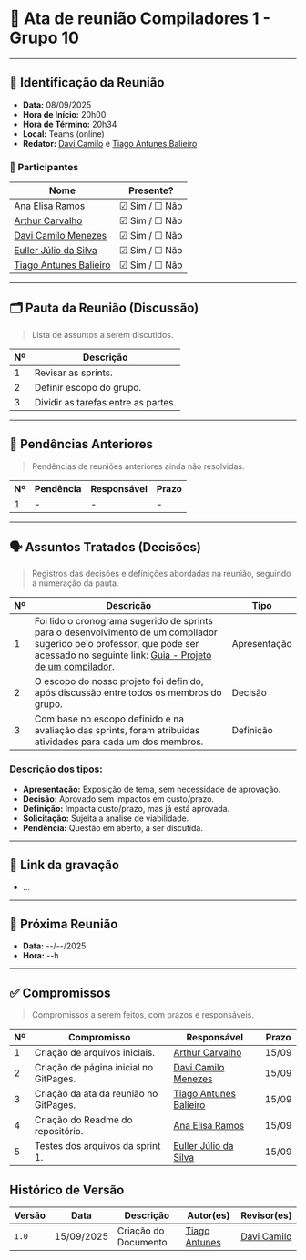 # 📝 Ata de reunião Compiladores 1 - Grupo 10

---

## 📌 Identificação da Reunião

- **Data:**  08/09/2025
- **Hora de Início:**  20h00
- **Hora de Término:**  20h34
- **Local:**  Teams (online)
- **Redator:**  [Davi Camilo](https://github.com/Davicamilo23) e [Tiago Antunes Balieiro](https://github.com/tiagobalieiro)

### 👥 Participantes

| Nome | Presente? |
|------|-----------|
|[Ana Elisa Ramos](https://github.com/anaelisaramos)| ☑ Sim / ☐ Não |
|[Arthur Carvalho](https://github.com/arthurlleite)| ☑ Sim / ☐ Não |
|[Davi Camilo Menezes](https://github.com/Davicamilo23)| ☑ Sim / ☐ Não |
|[Euller Júlio da Silva](https://github.com/Potatoyz908)| ☑ Sim / ☐ Não |
|[Tiago Antunes Balieiro](https://github.com/tiagobalieiro)| ☑ Sim / ☐ Não |

---

## 🗂️ Pauta da Reunião (Discussão)

> Lista de assuntos a serem discutidos.

| Nº | Descrição |
|----|-----------|
| 1  | Revisar as sprints. |
| 2  | Definir escopo do grupo. |
| 3  | Dividir as tarefas entre as partes. |

---

## 🔁 Pendências Anteriores

> Pendências de reuniões anteriores ainda não resolvidas.

| Nº | Pendência | Responsável | Prazo |
|----|-----------|-------------|-------|
| 1  | - | - | - |

---

## 🗣️ Assuntos Tratados (Decisões)

> Registros das decisões e definições abordadas na reunião, seguindo a numeração da pauta.

| Nº | Descrição | Tipo |
|----|-----------|--------|
| 1  | Foi lido o cronograma sugerido de sprints para o desenvolvimento de um compilador sugerido pelo professor, que pode ser acessado no seguinte link: [Guia - Projeto de um compilador](https://github.com/sergioaafreitas/COMP1/blob/main/semana%2001/docs/Guia%20-%20Projeto%20de%20um%20compilador.md). | Apresentação |
| 2  | O escopo do nosso projeto foi definido, após discussão entre todos os membros do grupo. | Decisão |
| 3  | Com base no escopo definido e na avaliação das sprints, foram atribuidas atividades para cada um dos membros. | Definição |


### Descrição dos tipos:

- **Apresentação:** Exposição de tema, sem necessidade de aprovação.
- **Decisão:** Aprovado sem impactos em custo/prazo.
- **Definição:** Impacta custo/prazo, mas já está aprovada.
- **Solicitação:** Sujeita a análise de viabilidade.
- **Pendência:** Questão em aberto, a ser discutida.

---

## 🎥 Link da gravação

- ...

---

## 📆 Próxima Reunião

- **Data:** --/--/2025 
- **Hora:** --h

---

## ✅ Compromissos

> Compromissos a serem feitos, com prazos e responsáveis.

| Nº | Compromisso | Responsável | Prazo |
|----|-------------|-------------|-------|
| 1  | Criação de arquivos iniciais. | [Arthur Carvalho](https://github.com/arthurlleite) | 15/09 |
| 2  | Criação de página inicial no GitPages. | [Davi Camilo Menezes](https://github.com/Davicamilo23) | 15/09 |
| 3  | Criação da ata da reunião no GitPages. | [Tiago Antunes Balieiro](https://github.com/tiagobalieiro) | 15/09 |
| 4  | Criação do Readme do repositório. | [Ana Elisa Ramos](https://github.com/anaelisaramos) | 15/09 |
| 5  | Testes dos arquivos da sprint 1. | [Euller Júlio da Silva](https://github.com/Potatoyz908) | 15/09 |

## Histórico de Versão

| Versão | Data          | Descrição                          | Autor(es)     |  Revisor(es)  |
| ------ | ------------- | ---------------------------------- | ------------- | ------------- |
| `1.0`  |  15/09/2025 |  Criação do Documento | [Tiago Antunes](https://github.com/tiagobalieiro) | [Davi Camilo](https://github.com/Davicamilo23) |